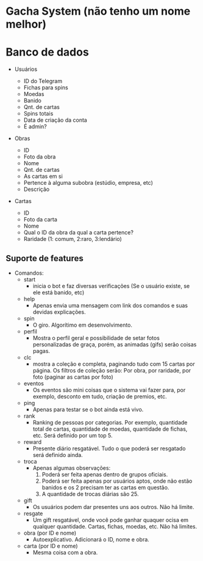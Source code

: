 # Gacha System (não tenho um nome melhor)

# Banco de dados
- Usuários
    - ID do Telegram
    - Fichas para spins
    - Moedas
    - Banido
    - Qnt. de cartas 
    - Spins totais
    - Data de criação da conta
    - É admin?

- Obras
    - ID
    - Foto da obra
    - Nome
    - Qnt. de cartas
    - As cartas em si
    - Pertence à alguma subobra (estúdio, empresa, etc)
    - Descrição

- Cartas
    - ID
    - Foto da carta
    - Nome
    - Qual o ID da obra da qual a carta pertence?
    - Raridade (1: comum, 2:raro, 3:lendário)

## Suporte de features
- Comandos:
    - start
        - inicia o bot e faz diversas verificações (Se o usuário existe, se ele está banido, etc)
    - help
        - Apenas envia uma mensagem com link dos comandos e suas devidas explicações.
    - spin
        - O giro. Algorítimo em desenvolvimento.
    - perfil
        - Mostra o perfil geral e possibilidade de setar fotos personalizadas de graça, porém, as animadas (gifs) serão coisas pagas.
    - clc
        - mostra a coleção e completa, paginando tudo com 15 cartas por página. Os filtros de coleção serão: Por obra, por raridade, por foto (paginar as cartas por foto)
    - eventos
        - Os eventos são mini coisas que o sistema vai fazer para, por exemplo, desconto em tudo, criação de premios, etc. 
    - ping
        - Apenas para testar se o bot ainda está vivo.
    - rank
        - Ranking de pessoas por categorias. Por exemplo, quantidade total de cartas, quantidade de moedas, quantidade de fichas, etc. Será definido por um top 5.
    - reward
        - Presente diário resgatável. Tudo o que poderá ser resgatado será definido ainda.
    - troca
        - Apenas algumas observações:
            1. Poderá ser feita apenas dentro de grupos oficiais.
            2. Poderá ser feita apenas por usuários aptos, onde não estão banidos e os 2 precisam ter as cartas em questão.
            3. A quantidade de trocas diárias são 25.
    - gift
        - Os usuários podem dar presentes uns aos outros. Não há limite.
    - resgate
        - Um gift resgatável, onde você pode ganhar quaquer ocisa em qualquer quantidade. Cartas, fichas, moedas, etc. Não há limites.
    - obra (por ID e nome)
        - Autoexplicativo. Adicionará o ID, nome e obra.
    - carta (por ID e nome)
        - Mesma coisa com a obra.
